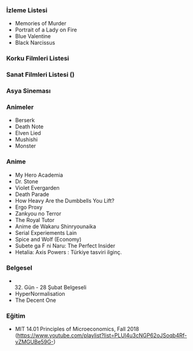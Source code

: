 ### İzleme Listesi
* Memories of Murder
* Portrait of a Lady on Fire
* Blue Valentine
* Black Narcissus

### Korku Filmleri Listesi
### Sanat Filmleri Listesi ()
### Asya Sineması
### Animeler
* Berserk
* Death Note
* Elven Lied
* Mushishi
* Monster


### Anime
* My Hero Academia
* Dr. Stone
* Violet Evergarden
* Death Parade
* How Heavy Are the Dumbbells You Lift?
* Ergo Proxy
* Zankyou no Terror
* The Royal Tutor
* Anime de Wakaru Shinryounaika
* Serial Experiements Lain
* Spice and Wolf (Economy)
* Subete ga F ni Naru: The Perfect Insider
* Hetalia: Axis Powers : Türkiye tasviri ilginç.


### Belgesel
* 32. Gün - 28 Şubat Belgeseli
* HyperNormalisation
* The Decent One


### Eğitim
* MIT 14.01 Principles of Microeconomics, Fall 2018 (https://www.youtube.com/playlist?list=PLUl4u3cNGP62oJSoqb4Rf-vZMGUBe59G-)
